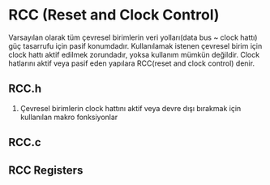 # RCC (Reset and Clock Control)
Varsayılan olarak tüm çevresel birimlerin veri yolları(data bus ~ clock hattı) güç tasarrufu için pasif konumdadır. Kullanılamak istenen çevresel birim için clock 
hattı aktif edilmek zorundadır, yoksa kullanım mümkün değildir. Clock hatlarını aktif veya pasif eden yapılara RCC(reset and clock control) denir.   

## RCC.h 
1. Çevresel birimlerin clock hattını aktif veya devre dışı bırakmak için kullanılan makro fonksiyonlar

## RCC.c 

## RCC Registers 
